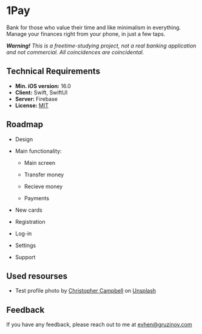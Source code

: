 # 1Pay

Bank for those who value their time and like minimalism in everything. Manage your finances right from your phone, in just a few taps.

***Warning!** This is a freetime-studying project, not a real banking application and not commercial. All coincidences are coincidental.* 

## Technical Requirements

- **Min. iOS version:** 16.0
- **Client:** Swift, SwiftUI
- **Server:** Firebase
- **License:** [MIT](License.md)

## Roadmap

- Design

- Main functionality:
  
  - Main screen
  
  - Transfer money
  
  - Recieve money
  
  - Payments

- New cards

- Registration

- Log-in

- Settings

- Support

## Used resourses

- Test profile photo by [Christopher Campbell](https://unsplash.com/@chrisjoelcampbell?utm_source=unsplash&utm_medium=referral&utm_content=creditCopyText) on [Unsplash](https://unsplash.com/photos/rDEOVtE7vOs?utm_source=unsplash&utm_medium=referral&utm_content=creditCopyText)

## Feedback

If you have any feedback, please reach out to me at evhen@gruzinov.com
